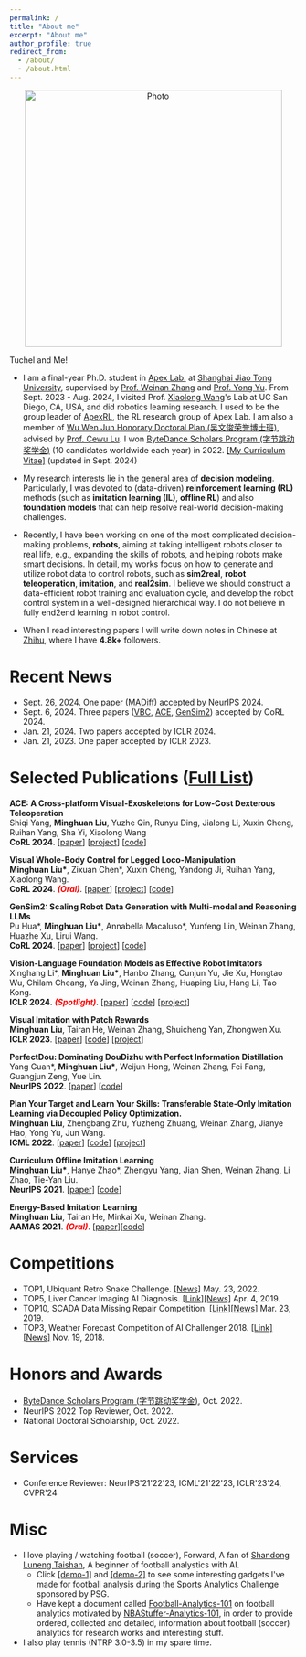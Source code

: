 ```yaml
---
permalink: /
title: "About me"
excerpt: "About me"
author_profile: true
redirect_from: 
  - /about/
  - /about.html
---
```


<p align="center">
  <img src="https://ericonaldo.github.io/files/mhliu.jpg?raw=true" alt="Photo" style="width: 450px;"
  alt="Tuchel and Me!"/> 
</p>


<!--* I am an undergraduate student in the Computer Science Department at [Southwest Jiao Tong University](http://www.swjtu.edu.cn/) and I am an admitted Ph.D student of [Apex Lab.](http://apex.sjtu.edu.cn) at [Shanghai Jiao Tong University](http://en.sjtu.edu.cn/). [[Curriculum Vitae]](/files/minghuanliu_cv.pdf)(update in Sept. 2019)
    * I will receive my Bachelor’s Degree at June 2019. My undergraduate research advisors are [Prof. Tianrui Li](http://userweb.swjtu.edu.cn/Userweb/trli30/index.htm) and my Ph.D research advisors will be [Prof. Weinan Zhang](http://wnzhang.net/) and [Prof. Yong Yu](http://apex.sjtu.edu.cn/members/yyu).
-->

[//]: #
    Tuchel and Me!

<!-- * I received my Bachelor’s Degree at [Southwest Jiao Tong University](http://www.swjtu.edu.cn/) at June 2019. I am now pursuing my Ph.D. degree in [Apex Lab.](http://apex.sjtu.edu.cn) at [Shanghai Jiao Tong University](http://en.sjtu.edu.cn/) supervised by [Prof. Weinan Zhang](http://wnzhang.net/) and [Prof. Yong Yu](http://apex.sjtu.edu.cn/members/yyu). I used to be the group leader of [ApexRL](https://github.com/apexrl), the RL research group of Apex Lab. I am also a member of [Wu Wen Jun Honorary Doctoral Plan (吴文俊荣誉博士班)](https://xsb.seiee.sjtu.edu.cn/xsb/info/33498.htm), advised by [Prof. Cewu Lu](https://www.mvig.org/). I won [ByteDance Scholars Program (字节跳动奖学金)](https://ur.bytedance.com/scholarship) (10 candidates worldwide each year) in 2022. [[My Curriculum Vitae]](/files/minghuanliu_cv.pdf) (update in Jan. 2023) -->

* I am a final-year Ph.D. student in [Apex Lab.](http://apex.sjtu.edu.cn) at [Shanghai Jiao Tong University](http://en.sjtu.edu.cn/), supervised by [Prof. Weinan Zhang](http://wnzhang.net/) and [Prof. Yong Yu](http://apex.sjtu.edu.cn/members/yyu). From Sept. 2023 - Aug. 2024, I visited Prof. [Xiaolong Wang](https://xiaolonw.github.io/)'s Lab at UC San Diego, CA, USA, and did robotics learning research. I used to be the group leader of [ApexRL](https://github.com/apexrl), the RL research group of Apex Lab. I am also a member of [Wu Wen Jun Honorary Doctoral Plan (吴文俊荣誉博士班)](https://xsb.seiee.sjtu.edu.cn/xsb/info/33498.htm), advised by [Prof. Cewu Lu](https://www.mvig.org/). I won [ByteDance Scholars Program (字节跳动奖学金)](https://ur.bytedance.com/scholarship) (10 candidates worldwide each year) in 2022. [[My Curriculum Vitae]](/files/minghuanliu_cv.pdf) (updated in Sept. 2024)

* My research interests lie in the general area of **decision modeling**. Particularly, I was devoted to (data-driven) **reinforcement learning (RL)** methods (such as **imitation learning (IL)**, **offline RL**) and also **foundation models** that can help resolve real-world decision-making challenges. 
  
* Recently, I have been working on one of the most complicated decision-making problems, **robots**, aiming at taking intelligent robots closer to real life, e.g., expanding the skills of robots, and helping robots make smart decisions. In detail, my works focus on how to generate and utilize robot data to control robots, such as **sim2real**, **robot teleoperation**, **imitation**, and **real2sim**. I believe we should construct a data-efficient robot training and evaluation cycle, and develop the robot control system in a well-designed hierarchical way. I do not believe in fully end2end learning in robot control.
  
* When I read interesting papers I will write down notes in Chinese at [Zhihu](https://www.zhihu.com/people/eric-liu-57-75/posts), where I have **4.8k+** followers.

# Recent News
* Sept. 26, 2024. One paper ([MADiff](https://arxiv.org/abs/2305.17330)) accepted by NeurIPS 2024.
* Sept. 6, 2024. Three papers ([VBC](https://wholebody-b1.github.io/), [ACE](https://ace-teleop.github.io/), [GenSim2](https://gensim2.github.io/)) accepted by CoRL 2024.
* Jan. 21, 2024. Two papers accepted by ICLR 2024.
* Jan. 21, 2023. One paper accepted by ICLR 2023.
<!-- * Sept. 15, 2022. Two papers accepted by NeurIPS 2022. -->
<!-- * May. 23, 2022. Won the TOP1 of Ubiquant Retro Snake Challenge. [[News]](https://mp.weixin.qq.com/s/PbdfoV7eKC02-rp0a9UrLw) -->
<!-- * May. 15, 2022. One paper accepted by ICML 2022. -->
<!-- * Apr. 21, 2022. Two papers accepted by IJCAI 2022. -->
<!-- * Nov. 18, 2021. Became a small contributor to OpenAI gym :). -->
<!-- * Sept. 29, 2021. One paper accepted by NeurIPS 2021. -->
<!--* * June. 19, 2021. One paper accepted by ECML-PKDD 2021.-->
<!--* * Apr. 29, 2021. One paper accepted by IJCAI 2021.-->
<!--* * Dec. 18, 2020. One paper accepted by AAMAS 2021.-->
<!--* * Dec. 20, 2019. One paper accepted by ICLR 2020.-->
<!--* Oct. 6, 2019. Started to keep a document called [Football-Analytics-101](https://football-analytics-101.readthedocs.io) on football analytics.-->
<!--* Sept. 25, 2019. A paper was submitted to ICLR 2020.-->
<!--* July 30, our paper "Automatic Proofreading in Chinese: Detect and Correct Spelling Errors in Character-level with Deep Neural" was accepted by NLPCC2020 (CCF-C), work was done when I was undergraduate.-->
<!--* July 30, our paper "Generative Adversarial Exploration for Reinforcement Learning" was accepted by DAI2019, work was done when I was undergraduate.-->
<!-- * July 30, one paper was accepted by DAI2019.-->
<!-- * July 30, one paper was accepted by NLPCC2020 (CCF-C).-->
<!-- * * May. 26, 2019. Became a finalist and win the TOP6 of Sports Analytics Challenge sponsored by PSG. [[Link]](https://www.agorize.com/en/challenges/xpsg/pages/brief)[[News]](https://www.agorize.com/en/challenges/xpsg/pages/finale?lang=en)-->
<!-- * * Apr. 4, 2019. Won the TOP5 of the Liver Cancer Imaging AI Diagnosis. [[Link]](https://www.datafountain.cn/competitions/335)[[News]](https://mp.weixin.qq.com/s/yA_M4u71RLKoFKuKd9Jqiw)-->
<!-- * * Mar. 23, 2019. Won the TOP10 of the SCADA Data Missing Repair Competition. [[Link]](https://www.datafountain.cn/competitions/333)[[News]](https://mp.weixin.qq.com/s/FKtJ-W3h8u5Rwikpym1Ibw)-->
<!-- * * Nov. 19, 2018. Won the TOP3 of the Weather Forecast Competition of AI Challenger 2018. [[Link]](https://challenger.ai)[[News]](https://challenger.ai//ai_challenger_2018_winners)-->

# Selected Publications ([Full List](https://minghuanliu.com/publications/))

<b>ACE: A Cross-platform Visual-Exoskeletons for Low-Cost Dexterous Teleoperation</b><br>
Shiqi Yang, <b>Minghuan Liu</b>, Yuzhe Qin, Runyu Ding, Jialong Li, Xuxin Cheng, Ruihan Yang, Sha Yi, Xiaolong Wang<br>
<b>CoRL 2024</b>.  [<a href="https://arxiv.org/abs/2408.11805">paper</a>] [<a href="https://ace-teleop.github.io/">project</a>] [<a href="https://github.com/ACETeleop/ACETeleop">code</a>]
<br>

<b>Visual Whole-Body Control for Legged Loco-Manipulation</b><br>
<b>Minghuan Liu\*</b>, Zixuan Chen*, Xuxin Cheng, Yandong Ji, Ruihan Yang, Xiaolong Wang.<br>
<b>CoRL 2024</b>. <font color="red"><em><strong>(Oral)</strong></em></font>.  [<a href="https://arxiv.org/abs/2403.16967">paper</a>] [<a href="https://wholebody-b1.github.io/">project</a>] [<a href="https://github.com/Ericonaldo/visual_wholebody">code</a>]

<b>GenSim2: Scaling Robot Data Generation with Multi-modal and Reasoning LLMs</b><br>
Pu Hua\*, <b>Minghuan Liu\*</b>, Annabella Macaluso\*, Yunfeng Lin, Weinan Zhang, Huazhe Xu, Lirui Wang.<br>
<b>CoRL 2024</b>. [<a href="https://arxiv.org/abs/2410.03645">paper</a>] [<a href="https://gensim2.github.io/">project</a>] [<a href="https://github.com/GenSim2/gensim2">code</a>]


<b>Vision-Language Foundation Models as Effective Robot Imitators</b><br>
Xinghang Li*, <b>Minghuan Liu*</b>, Hanbo Zhang, Cunjun Yu, Jie Xu, Hongtao Wu, Chilam Cheang, Ya Jing, Weinan Zhang, Huaping Liu, Hang Li, Tao Kong.<br>
<b>ICLR 2024</b>. <font color="red"><em><strong>(Spotlight)</strong></em></font>.  [<a href="https://arxiv.org/abs/2311.01378">paper</a>] [<a href="https://github.com/RoboFlamingo/RoboFlamingo">code</a>] [<a href="https://roboflamingo.github.io/">project</a>]

<b>Visual Imitation with Patch Rewards</b><br>
<b>Minghuan Liu</b>, Tairan He, Weinan Zhang, Shuicheng Yan, Zhongwen Xu.<br>
<b>ICLR 2023</b>. [<a href="https://openreview.net/forum?id=OnM3R47KIiU">paper</a>] [<a href="[https://github.com/apexrl/CoDAIL](https://github.com/sail-sg/PatchAIL)">code</a>] [<a href="https://sites.google.com/view/patchail/">project</a>]

<b>PerfectDou: Dominating DouDizhu with Perfect Information Distillation</b><br>
Yang Guan*, <b>Minghuan Liu*</b>, Weijun Hong, Weinan Zhang, Fei Fang, Guangjun Zeng, Yue Lin.<br>
<b>NeurIPS 2022</b>. [<a href="https://arxiv.org/abs/2203.16406">paper</a>] [<a href="https://github.com/microsoft/autorl-research/tree/main/a2ls">code</a>]

<b>Plan Your Target and Learn Your Skills: Transferable State-Only Imitation Learning via Decoupled Policy Optimization.</b><br>
<b>Minghuan Liu</b>, Zhengbang Zhu, Yuzheng Zhuang, Weinan Zhang, Jianye Hao, Yong Yu, Jun Wang.<br>
<b>ICML 2022</b>. [<a href="https://arxiv.org/abs/2203.02214">paper</a>] [<a href="https://github.com/apexrl/DePO">code</a>] [<a href="https://decoupled-policy-optimization.github.io/">project</a>]

<b>Curriculum Offline Imitation Learning</b><br>
<b>Minghuan Liu\*</b>, Hanye Zhao*, Zhengyu Yang, Jian Shen, Weinan Zhang, Li Zhao, Tie-Yan Liu.<br>
<b>NeurIPS 2021</b>. [<a href="https://arxiv.org/abs/2111.02056">paper</a>] [<a href="https://github.com/apexrl/coil">code</a>]

<b>Energy-Based Imitation Learning</b><br>
<b>Minghuan Liu</b>, Tairan He, Minkai Xu, Weinan Zhang.<br>
<b>AAMAS 2021</b>. <font color="red"><em><strong>(Oral)</strong></em></font>. [<a href="https://arxiv.org/abs/2004.09395">paper</a>][<a href="https://github.com/apexrl/EBIL-torch">code</a>]


# Competitions
* TOP1, Ubiquant Retro Snake Challenge. [[News]](https://mp.weixin.qq.com/s/PbdfoV7eKC02-rp0a9UrLw) May. 23, 2022.
* TOP5, Liver Cancer Imaging AI Diagnosis. [[Link]](https://www.datafountain.cn/competitions/335)[[News]](https://mp.weixin.qq.com/s/yA_M4u71RLKoFKuKd9Jqiw) Apr. 4, 2019.
* TOP10, SCADA Data Missing Repair Competition. [[Link]](https://www.datafountain.cn/competitions/333)[[News]](https://mp.weixin.qq.com/s/FKtJ-W3h8u5Rwikpym1Ibw)  Mar. 23, 2019.
* TOP3, Weather Forecast Competition of AI Challenger 2018. [[Link]](https://challenger.ai)[[News]](https://challenger.ai//ai_challenger_2018_winners) Nov. 19, 2018. 

# Honors and Awards
* [ByteDance Scholars Program (字节跳动奖学金)](https://ur.bytedance.com/scholarship), Oct. 2022.
* NeurIPS 2022 Top Reviewer, Oct. 2022.
* National Doctoral Scholarship, Oct. 2022.

# Services
* Conference Reviewer: NeurIPS'21'22'23, ICML'21'22'23, ICLR'23'24, CVPR'24

# Misc
* I love playing / watching football (soccer), Forward, A fan of [Shandong Luneng Taishan](http://www.lnts.com.cn/), A beginner of football analystics with AI. 
    * Click [[demo-1]](/files/sac-demo1.mp4) and [[demo-2]](/files/sac-demo2.mp4) to see some interesting gadgets I've made for football analysis during the Sports Analytics Challenge sponsored by PSG. 
    <!-- * Click [[doc-1]](/files/mot_project.pdf) to see a small project that I've made with my classmates about Multi-Object Tracking for basketball players on NCAA video dataset. -->
    * Have kept a document called [Football-Analytics-101](https://football-analytics-101.readthedocs.io) on football analytics motivated by [NBAStuffer-Analytics-101](https://www.nbastuffer.com/analytics-101/), in order to provide ordered, collected and detailed, information about football (soccer) analytics for research works and interesting stuff. <!-- I will be geard towards collecting such information and try to find interesting topics to do as a research hobby.-->
* I also play tennis (NTRP 3.0-3.5) in my spare time.


<script type="text/javascript" id="clustrmaps" src="//cdn.clustrmaps.com/map_v2.js?cl=ffffff&w=300&t=tt&d=rDlsdB4pV8wqXioR_ge-XrLwUTX3P199VHcYBtdl-wU"></script>

<!-- Default Statcounter code for My personal site  
<script type="text/javascript">
var sc_project=12037091; 
var sc_invisible=0; 
var sc_security="f3e3a82d"; 
var sc_https=1; 
var scJsHost = "https://";
document.write("<sc"+"ript type='text/javascript' src='" + scJsHost+
"statcounter.com/counter/counter.js'></"+"script>");
</script>
<noscript><div class="statcounter"><a title="Web Analytics Made Easy -
StatCounter" href="https://statcounter.com/" target="_blank"><img
class="statcounter" src="https://c.statcounter.com/12037091/0/f3e3a82d/0/"
alt="Web Analytics Made Easy - StatCounter"></a></div></noscript>
 End of Statcounter Code -->
